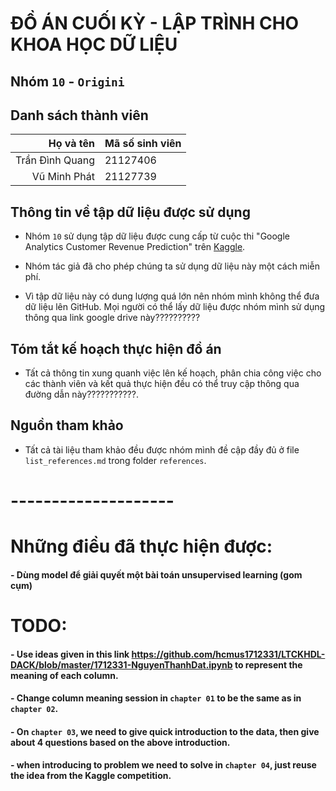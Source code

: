 # ĐỒ ÁN CUỐI KỲ - LẬP TRÌNH CHO KHOA HỌC DỮ LIỆU

## Nhóm `10` - `Origini`

## Danh sách thành viên

| Họ và tên       | Mã số sinh viên |
| --------------: | :-------------  |
| Trần Đình Quang | 21127406        |
| Vũ Minh Phát    | 21127739        |

## Thông tin về tập dữ liệu được sử dụng

- Nhóm `10` sử dụng tập dữ liệu được cung cấp từ cuộc thi "Google Analytics Customer Revenue Prediction" trên [Kaggle](https://www.kaggle.com/competitions/ga-customer-revenue-prediction/overview).

- Nhóm tác giả đã cho phép chúng ta sử dụng dữ liệu này một cách miễn phí.

- Vì tập dữ liệu này có dung lượng quá lớn nên nhóm mình không thể đưa dữ liệu lên GitHub. Mọi người có thể lấy dữ liệu được nhóm mình sử dụng thông qua link google drive này??????????

## Tóm tắt kế hoạch thực hiện đồ án

- Tất cả thông tin xung quanh việc lên kế hoạch, phân chia công việc cho các thành viên và kết quả thực hiện đều có thể truy cập thông qua đường dẫn này???????????.

## Nguồn tham khảo

- Tất cả tài liệu tham khảo đều được nhóm mình đề cập đầy đủ ở file `list_references.md` trong folder `references`.

# --------------------

# Những điều đã thực hiện được:

#### - Dùng model để giải quyết một bài toán unsupervised learning (gom cụm)

# TODO:

#### - Use ideas given in this link https://github.com/hcmus1712331/LTCKHDL-DACK/blob/master/1712331-NguyenThanhDat.ipynb to represent the meaning of each column.

#### - Change column meaning session in `chapter 01` to be the same as in `chapter 02`.

#### - On `chapter 03`, we need to give quick introduction to the data, then give about 4 questions based on the above introduction.

#### - when introducing to problem we need to solve in `chapter 04`, just reuse the idea from the Kaggle competition.
